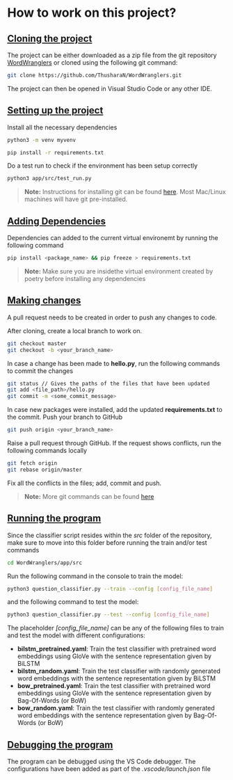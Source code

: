# How to work on this project?

## <u>Cloning the project</u>
The project can be either downloaded as a zip file from the git repository [WordWranglers](https://github.com/ThusharaN/WordWranglers) or cloned using the following git command:
```sh
git clone https://github.com/ThusharaN/WordWranglers.git
```
The project can then be opened in Visual Studio Code or any other IDE.

## <u>Setting up the project</u>

Install all the necessary dependencies


```sh
python3 -m venv myvenv
```

```sh
pip install -r requirements.txt
```

Do a test run to check if the environment has been setup correctly

```sh
python3 app/src/test_run.py
```

>**Note:** Instructions for installing git can be found [here](https://git-scm.com/downloads). Most Mac/Linux machines will have git pre-installed.

## <u>Adding Dependencies</u>
Dependencies can added to the current virtual environemt by running the following command
```sh
pip install <package_name> && pip freeze > requirements.txt
```

>**Note:** Make sure you are insidethe virtual environment created by poetry before installing any dependencies

## <u>Making changes</u>
A pull request needs to be created in order to push any changes to code.

After cloning, create a local branch to work on.

```sh
git checkout master
git checkout -b <your_branch_name>
```

In case a change has been made to <b>hello.py</b>, run the following commands to commit the changes

```sh
git status // Gives the paths of the files that have been updated
git add <file_path>/hello.py
git commit -m <some_commit_message>
```
In case new packages were installed, add the updated <b>requirements.txt</b> to the commit. Push your branch to GitHub

```sh
git push origin <your_branch_name>
```

Raise a pull request through GitHub. If the request shows conflicts, run the following commands locally

```sh
git fetch origin
git rebase origin/master
```
Fix all the conflicts in the files; add, commit and push.
<br>

>**Note:** More git commands can be found [here](https://www.atlassian.com/git/tutorials/atlassian-git-cheatsheet)

## <u>Running the program</u>

Since the classifier script resides within the <i>src</i> folder of the repository, make sure to move into this folder before running the train and/or test commands
```sh
cd WordWranglers/app/src
```

Run the following command in the console to train the model:
```sh
python3 question_classifier.py --train --config [config_file_name]
```

and the following command to test the model:
```sh
python3 question_classifier.py --test --config [config_file_name]
```

The placeholder <i>[config_file_name]</i> can be any of the following files to train and test the model with different configurations:
- <b>bilstm_pretrained.yaml</b>: Train the test classifier with pretrained word embeddings using GloVe with the sentence representation given by BiLSTM
- <b>bilstm_random.yaml</b>: Train the test classifier with randomly generated word embeddings with the sentence representation given by BiLSTM
- <b>bow_pretrained.yaml</b>: Train the test classifier with pretrained word embeddings using GloVe with the sentence representation given by Bag-Of-Words (or BoW)
- <b>bow_random.yaml</b>: Train the test classifier with randomly generated word embeddings with the sentence representation given by Bag-Of-Words (or BoW)


## <u>Debugging the program</u>

The program can be debugged using the VS Code debugger. The configurations have been added as part of the <i>.vscode/launch.json</i> file
